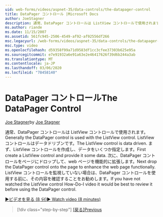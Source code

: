 ```yaml
---
uid: web-forms/videos/aspnet-35/data-controls/the-datapager-control
title: DataPager コントロール |Microsoft Docs
author: JoeStagner
description: 通常、DataPager コントロールは ListView コントロールで使用されます。 ListView コントロールはデータドリブンです。 まず、ListView コントロールを作成して、
ms.author: riande
ms.date: 11/15/2007
ms.assetid: 561fc945-2506-4549-af92-af92556df266
msc.legacyurl: /web-forms/videos/aspnet-35/data-controls/the-datapager-control
msc.type: video
ms.openlocfilehash: d59358f99a71d9583df1cc3cfee37303b625e95a
ms.sourcegitcommit: e7e91932a6e91a63e2e46417626f39d6b244a3ab
ms.translationtype: MT
ms.contentlocale: ja-JP
ms.lasthandoff: 03/06/2020
ms.locfileid: "78458140"
---
```

# <a name="the-datapager-control"></a><span data-ttu-id="49562-105">DataPager コントロール</span><span class="sxs-lookup"><span data-stu-id="49562-105">The DataPager Control</span></span>

<span data-ttu-id="49562-106">[Joe Stagner](https://github.com/JoeStagner)</span><span class="sxs-lookup"><span data-stu-id="49562-106">by [Joe Stagner](https://github.com/JoeStagner)</span></span>

<span data-ttu-id="49562-107">通常、DataPager コントロールは ListView コントロールで使用されます。</span><span class="sxs-lookup"><span data-stu-id="49562-107">Generally the DataPager control is used with the ListView control.</span></span> <span data-ttu-id="49562-108">ListView コントロールはデータドリブンです。</span><span class="sxs-lookup"><span data-stu-id="49562-108">The ListView control is data driven.</span></span> <span data-ttu-id="49562-109">まず、ListView コントロールを作成し、データをいくつか指定します。</span><span class="sxs-lookup"><span data-stu-id="49562-109">First create a ListView control and provide it some data.</span></span> <span data-ttu-id="49562-110">次に、DataPager コントロールをページにドロップして、web ページを機能的に拡張します。</span><span class="sxs-lookup"><span data-stu-id="49562-110">Next drop the DataPager control onto the page to enhance the web page functionally.</span></span> <span data-ttu-id="49562-111">ListView コントロールを監視していない場合は、DataPager コントロールを使用する前に、その内容を確認することをお勧めします。</span><span class="sxs-lookup"><span data-stu-id="49562-111">If you have not watched the ListView control How-Do-I video it would be best to review it before using the DataPager control.</span></span>

[<span data-ttu-id="49562-112">&#9654;ビデオを見る (8 分)</span><span class="sxs-lookup"><span data-stu-id="49562-112">&#9654; Watch video (8 minutes)</span></span>](https://channel9.msdn.com/Blogs/ASP-NET-Site-Videos/the-datapager-control)

> [!div class="step-by-step"]
> <span data-ttu-id="49562-113">[[戻る]](the-listview-control.md)</span><span class="sxs-lookup"><span data-stu-id="49562-113">[Previous](the-listview-control.md)</span></span>
